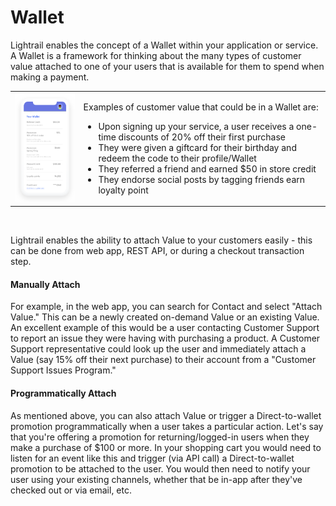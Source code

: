# Wallet

<p class= "intro">Lightrail enables the concept of a Wallet within your application or service. A Wallet is a framework for thinking about the many types of customer value attached to one of your users that is available for them to spend when making a payment.</p>

<table class="no-border">
    <tr>
        <td>
            <img alt="wallet" style="width: 200px" src="https://raw.githubusercontent.com/Giftbit/Lightrail-API-V2-Docs/master/docs/assets/wallet.png" />
        </td>
        <td>
            <p>Examples of customer value that could be in a Wallet are:</p>
            <ul>
                <li>Upon signing up your service, a user receives a one-time discounts of 20% off their first purchase</li>
                <li>They were given a giftcard for their birthday and redeem the code to their profile/Wallet</li>
                <li>They referred a friend and earned $50 in store credit</li>
                <li>They endorse social posts by tagging friends earn loyalty point</li>
            </ul>
        </td>
    </tr>
</table>

<br/>

Lightrail enables the ability to attach Value to your customers easily - this can be done from web app, REST API, or during a checkout transaction step. 

#### Manually Attach

For example, in the web app, you can search for Contact and select "Attach Value." This can be a newly created on-demand Value or an existing Value. An excellent example of this would be a user contacting Customer Support to report an issue they were having with purchasing a product. A Customer Support representative could look up the user and immediately attach a Value (say 15% off their next purchase) to their account from a "Customer Support Issues Program." 

#### Programmatically Attach

As mentioned above, you can also attach Value or trigger a Direct-to-wallet promotion programmatically when a user takes a particular action. Let's say that you're offering a promotion for returning/logged-in users when they make a purchase of $100 or more. In your shopping cart you would need to listen for an event like this and trigger (via API call) a Direct-to-wallet promotion to be attached to the user. You would then need to notify your user using your existing channels, whether that be in-app after they've checked out or via email, etc.
